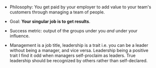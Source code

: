 * Philosophy: You get paid by your employer to add value to your team's customers through managing a team of people.
* Goal: __Your singular job is to get results__. 
* Success metric: output of the groups under you _and_ under your influence. 

* Management is a job title, leadership is a trait i.e. you can be a leader without being a manager, and vice versa. Leadership being a positive trait I find it odd when managers self-proclaim as leaders. True leadership should be recognized by others rather than self-declared.

